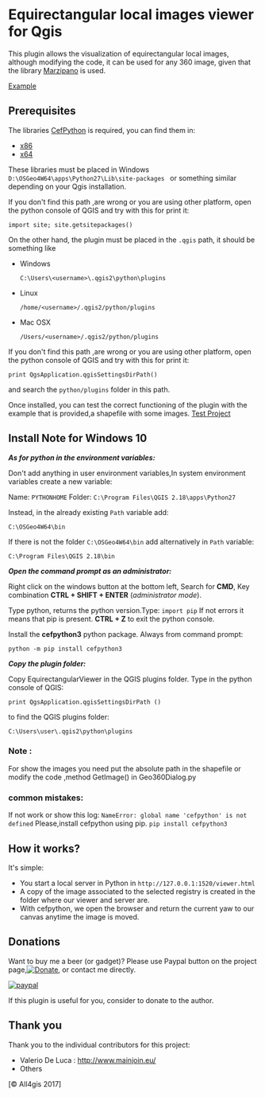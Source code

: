 # Equirectangular local images viewer for Qgis

This plugin allows the visualization of equirectangular local images, although modifying the code, it can be used for any 360 image, given that the library [Marzipano](https://github.com/google/marzipano) is used.
 
[Example](https://github.com/All4Gis/EquirectangularViewer/tree/master/example)
 
## Prerequisites
 
The libraries [CefPython](https://github.com/cztomczak/cefpython) is required, you can find them in:
- [x86](https://github.com/All4Gis/EquirectangularViewer/tree/master/ext-libs/x86/cefpython3)
- [x64](https://github.com/All4Gis/EquirectangularViewer/tree/master/ext-libs/x64/cefpython3)

These libraries must be placed in Windows `D:\OSGeo4W64\apps\Python27\Lib\site-packages ` or something similar depending on your Qgis installation.

If you don't find this path ,are wrong or you are using other platform, open the python console of QGIS and try with this for print it:

`import site; site.getsitepackages()`
 
On the other hand, the plugin must be placed in the `.qgis` path, it should be something like 

 - Windows
 
 	`C:\Users\<username>\.qgis2\python\plugins`
 	
 - Linux
 
 	`/home/<username>/.qgis2/python/plugins`
 	
 - Mac OSX
 
 	`/Users/<username>/.qgis2/python/plugins`

If you don't find this path ,are wrong or you are using other platform, open the python console of QGIS and try with this for print it:

`print QgsApplication.qgisSettingsDirPath()`

and search the `python/plugins` folder in this path.
 
Once installed, you can test the correct functioning of the plugin with the example that is provided,a shapefile with some images.
 [Test Project](https://github.com/All4Gis/EquirectangularViewer/tree/master/Project_example)
 
 ## Install Note for Windows 10

***As for python in the environment variables:***

Don't add anything in user environment variables,In system environment variables create a new variable:

Name: `PYTHONHOME`
Folder: `C:\Program Files\QGIS 2.18\apps\Python27`

Instead, in the already existing `Path` variable add:

    C:\OSGeo4W64\bin

If there is not the folder `C:\OSGeo4W64\bin` add alternatively in `Path` variable:

    C:\Program Files\QGIS 2.18\bin

***Open the command prompt as an administrator:***

Right click on the windows button at the bottom left,
Search for **CMD**,
Key combination **CTRL + SHIFT + ENTER** (*administrator mode*).

Type python, returns the python version.Type: `import pip`
If not errors it means that pip is present. **CTRL + Z** to exit the python console.

Install the **cefpython3** python package.
Always from command prompt:

    python -m pip install cefpython3

***Copy the plugin folder:***

Copy EquirectangularViewer in the QGIS plugins folder.
Type in the python console of QGIS:

    print QgsApplication.qgisSettingsDirPath ()

to find the QGIS plugins folder:

    C:\Users\user\.qgis2\python\plugins
 
 
 ### Note : 
 For show the images you need put the absolute path in the shapefile or modify the code ,method GetImage() in Geo360Dialog.py


 ### common mistakes: 
 
 If not work or show this log:
 `NameError: global name 'cefpython' is not defined`
 Please,install cefpython using pip.
 `pip install cefpython3`
 
## How it works?
 
It's simple:
- You start a local server in Python in  `http://127.0.0.1:1520/viewer.html `
- A copy of the image associated to the selected registry is created in the folder where our viewer and server are.
- With cefpython, we open the browser and return the current yaw to our canvas anytime the image is moved.
 
 
## Donations
Want to buy me a beer (or gadget)? Please use Paypal button on the project page,[![Donate](https://img.shields.io/badge/Donate-PayPal-green.svg)](https://www.paypal.me/all4gis), or contact me directly.

[![paypal](https://www.paypalobjects.com/en_US/i/btn/btn_donateCC_LG.gif)](https://www.paypal.com/cgi-bin/webscr?button=donate&business=5329N9XX4WQHY&item_name=EquirectangularViewer+Plugin&quantity=&amount=&currency_code=EUR&shipping=&tax=&notify_url=&cmd=_donations&bn=JavaScriptButton_donate&env=www)
 
If this plugin is useful for you, consider to donate to the author.

## Thank you
Thank you to the individual contributors for this project:

 - Valerio De Luca : http://www.mainjoin.eu/
 - Others

[© All4gis 2017]
